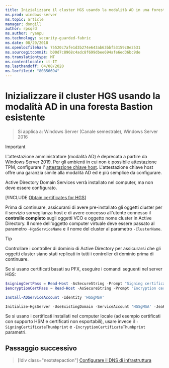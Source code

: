 ```yaml
---
title: Inizializzare il cluster HGS usando la modalità AD in una foresta Bastion
ms.prod: windows-server
ms.topic: article
manager: dongill
author: rpsqrd
ms.author: ryanpu
ms.technology: security-guarded-fabric
ms.date: 08/29/2018
ms.openlocfilehash: 75520c7afe1d3b274e643ab63bbf53159c0e2531
ms.sourcegitcommit: b00d7c8968c4adc8f699dbee694afe6ed36bc9de
ms.translationtype: MT
ms.contentlocale: it-IT
ms.lasthandoff: 04/08/2020
ms.locfileid: "80856694"
---
```

# <a name="initialize-the-hgs-cluster-using-ad-mode-in-an-existing-bastion-forest"></a>Inizializzare il cluster HGS usando la modalità AD in una foresta Bastion esistente

>Si applica a: Windows Server (Canale semestrale), Windows Server 2016


>[!IMPORTANT]
>L'attestazione amministratore (modalità AD) è deprecata a partire da Windows Server 2019. Per gli ambienti in cui non è possibile attestazione TPM, configurare l' [attestazione chiave host](guarded-fabric-initialize-hgs-key-mode-bastion.md). L'attestazione chiave host offre una garanzia simile alla modalità AD ed è più semplice da configurare. 

Active Directory Domain Services verrà installato nel computer, ma non deve essere configurato.

[!INCLUDE [Obtain certificates for HGS](../../../includes/guarded-fabric-initialize-hgs-default-step-two.md)] 

Prima di continuare, assicurarsi di avere pre-installato gli oggetti cluster per il servizio sorveglianza host e di avere concesso all'utente connesso il **controllo completo** sugli oggetti VCO e oggetto nome cluster in Active Directory.
Il nome dell'oggetto computer virtuale deve essere passato al parametro `-HgsServiceName` e il nome del cluster al parametro `-ClusterName`.

> [!TIP]
> Controllare i controller di dominio di Active Directory per assicurarsi che gli oggetti cluster siano stati replicati in tutti i controller di dominio prima di continuare.

Se si usano certificati basati su PFX, eseguire i comandi seguenti nel server HGS:

```powershell
$signingCertPass = Read-Host -AsSecureString -Prompt "Signing certificate password"
$encryptionCertPass = Read-Host -AsSecureString -Prompt "Encryption certificate password"

Install-ADServiceAccount -Identity 'HGSgMSA'

Initialize-HgsServer -UseExistingDomain -ServiceAccount 'HGSgMSA' -JeaReviewersGroup 'HgsJeaReviewers' -JeaAdministratorsGroup 'HgsJeaAdmins' -HgsServiceName 'HgsService' -ClusterName 'HgsCluster' -SigningCertificatePath '.\signCert.pfx' -SigningCertificatePassword $signPass -EncryptionCertificatePath '.\encCert.pfx' -EncryptionCertificatePassword $encryptionCertPass -TrustActiveDirectory
```

Se si usano i certificati installati nel computer locale (ad esempio certificati con supporto HSM e certificati non esportabili), usare invece il `-SigningCertificateThumbprint` e `-EncryptionCertificateThumbprint` parametri.

## <a name="next-step"></a>Passaggio successivo

> [!div class="nextstepaction"]
> [Configurare il DNS di infrastruttura](guarded-fabric-configuring-fabric-dns-ad.md)

